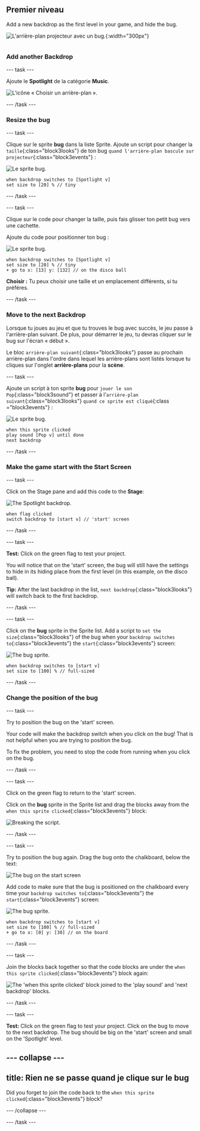 ## Premier niveau

<div style="display: flex; flex-wrap: wrap">
<div style="flex-basis: 200px; flex-grow: 1; margin-right: 15px;">
Add a new backdrop as the first level in your game, and hide the bug.
</div>
<div>

![L'arrière-plan projecteur avec un bug.](images/first-level.png){:width="300px"}

</div>
</div>

### Add another Backdrop

--- task ---

Ajoute le **Spotlight** de la catégorie **Music**.

![L'icône « Choisir un arrière-plan ».](images/backdrop-button.png)

--- /task ---

### Resize the bug

--- task ---

Clique sur le sprite **bug** dans la liste Sprite. Ajoute un script pour changer la `taille`{:class="block3looks"} de ton bug `quand l'arrière-plan bascule sur projecteur`{:class="block3events"} :

![Le sprite bug.](images/bug-sprite.png)

```blocks3
when backdrop switches to [Spotlight v]
set size to [20] % // tiny
```

--- /task ---

--- task ---

Clique sur le code pour changer la taille, puis fais glisser ton petit bug vers une cachette.

Ajoute du code pour positionner ton bug :

![Le sprite bug.](images/bug-sprite.png)

```blocks3
when backdrop switches to [Spotlight v]
set size to [20] % // tiny
+ go to x: [13] y: [132] // on the disco ball
```

**Choisir :** Tu peux choisir une taille et un emplacement différents, si tu préféres.

--- /task ---

### Move to the next Backdrop

Lorsque tu joues au jeu et que tu trouves le bug avec succès, le jeu passe à l'arrière-plan suivant. De plus, pour démarrer le jeu, tu devras cliquer sur le bug sur l'écran « début ».

Le bloc `arrière-plan suivant`{:class="block3looks"} passe au prochain arrière-plan dans l'ordre dans lequel les arrière-plans sont listés lorsque tu cliques sur l'onglet **arrière-plans** pour la **scène**.

--- task ---

Ajoute un script à ton sprite **bug** pour `jouer le son Pop`{:class="block3sound"} et passer à l'`arrière-plan suivant`{:class="block3looks"} `quand ce sprite est cliqué`{:class ="block3events"} :

![Le sprite bug.](images/bug-sprite.png)

```blocks3
when this sprite clicked
play sound [Pop v] until done
next backdrop
```

--- /task ---

### Make the game start with the Start Screen

--- task ---

Click on the Stage pane and add this code to the **Stage**:

![The Spotlight backdrop.](images/stage-image.png)

```blocks3
when flag clicked
switch backdrop to [start v] // 'start' screen
```

--- /task ---

--- task ---

**Test:** Click on the green flag to test your project.

You will notice that on the 'start' screen, the bug will still have the settings to hide in its hiding place from the first level (in this example, on the disco ball).

**Tip:** After the last backdrop in the list, `next backdrop`{:class="block3looks"} will switch back to the first backdrop.

--- /task ---

--- task ---

Click on the **bug** sprite in the Sprite list. Add a script to `set the size`{:class="block3looks"} of the bug when your `backdrop switches to`{:class="block3events"} the `start`{:class="block3events"} screen:

![The bug sprite.](images/bug-sprite.png)

```blocks3
when backdrop switches to [start v]
set size to [100] % // full-sized
```

--- /task ---

### Change the position of the bug

--- task ---

Try to position the bug on the 'start' screen.

Your code will make the backdrop switch when you click on the bug! That is not helpful when you are trying to position the bug.

To fix the problem, you need to stop the code from running when you click on the bug.

--- /task ---

--- task ---

Click on the green flag to return to the 'start' screen.

Click on the **bug** sprite in the Sprite list and drag the blocks away from the `when this sprite clicked`{:class="block3events"} block:

![Breaking the script.](images/breaking-script.png)

--- /task ---

--- task ---

Try to position the bug again. Drag the bug onto the chalkboard, below the text:

![The bug on the start screen](images/bug-chalkboard.png)

Add code to make sure that the bug is positioned on the chalkboard every time your `backdrop switches to`{:class="block3events"} the `start`{:class="block3events"} screen:

![The bug sprite.](images/bug-sprite.png)

```blocks3
when backdrop switches to [start v]
set size to [100] % // full-sized
+ go to x: [0] y: [30] // on the board
```

--- /task ---

--- task ---

Join the blocks back together so that the code blocks are under the `when this sprite clicked`{:class="block3events"} block again:

![The 'when this sprite clicked' block joined to the 'play sound' and 'next backdrop' blocks.](images/fixed-script.png)

--- /task ---

--- task ---

**Test:** Click on the green flag to test your project. Click on the bug to move to the next backdrop. The bug should be big on the 'start' screen and small on the 'Spotlight' level.

--- collapse ---
---
title: Rien ne se passe quand je clique sur le bug
---

Did you forget to join the code back to the `when this sprite clicked`{:class="block3events"} block?

--- /collapse ---

--- /task ---